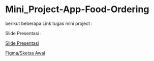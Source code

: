 # Mini_Project-App-Food-Ordering

berikut beberapa Link tugas mini project :

Slide Presentasi :

[Slide Presentasi]()

[Figma/Sketsa Awal]()

